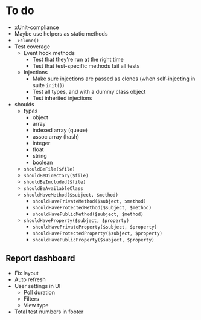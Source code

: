 
# To do

- xUnit-compliance
- Maybe use helpers as static methods
- `->clone()`
- Test coverage
	- Event hook methods
		- Test that they're run at the right time
		- Test that test-specific methods fail all tests
	- Injections
		- Make sure injections are passed as clones (when self-injecting in suite `init()`)
		- Test all types, and with a dummy class object
		- Test inherited injections
- shoulds
	- types
		- object
		- array
		- indexed array (queue)
		- assoc array (hash)
		- integer
		- float
		- string
		- boolean
	- `shouldBeFile($file)`
	- `shouldBeDirectory($file)`
	- `shouldBeIncluded($file)`
	- `shouldBeAvailableClass`
	- `shouldHaveMethod($subject, $method)`
		- `shouldHavePrivateMethod($subject, $method)`
		- `shouldHaveProtectedMethod($subject, $method)`
		- `shouldHavePublicMethod($subject, $method)`
	- `shouldHaveProperty($subject, $property)`
		- `shouldHavePrivateProperty($subject, $property)`
		- `shouldHaveProtectedProperty($subject, $property)`
		- `shouldHavePublicProperty($subject, $property)`

## Report dashboard

- Fix layout
- Auto refresh
- User settings in UI
	- Poll duration
	- Filters
	- View type
- Total test numbers in footer
